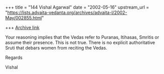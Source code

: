 +++
title = "144 Vishal Agarwal"
date = "2002-05-16"
upstream_url = "https://lists.advaita-vedanta.org/archives/advaita-l/2002-May/002855.html"

+++
[Archive link](https://lists.advaita-vedanta.org/archives/advaita-l/2002-May/002855.html)

Your reasoning implies that the Vedas refer to Puranas, Itihasas, Smritis or
assume their presence. This is not true.
There is no explicit authoritative Sruti that debars women from reciting the
Vedas.

Regards

Vishal

